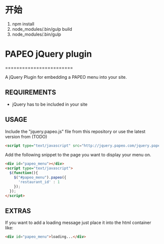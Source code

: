 # 开始


 1. npm install
 2. node_modules/.bin/gulp build
 3. node_modules/.bin/gulp 



# PAPEO jQuery plugin
========================

A jQuery Plugin for embedding a PAPEO menu into your site.



## REQUIREMENTS

* jQuery has to be included in your site



## USAGE

Include the "jquery.papeo.js" file from this repository or use the latest version from (TODO)

```html
<script type="text/javascript" src="http://jquery.papeo.com/jquery.papeo.0.1.min.js"></script>
```

Add the following snippet to the page you want to display your menu on.

```html
<div id="papeo_menu"></div>
<script type="text/javascript">
  $(function(){
    $("#papeo_menu").papeo({
      'restaurant_id' : 1
    });
  });
</script>
```


## EXTRAS

If you want to add a loading message just place it into the html container like:

```html
<div id="papeo_menu">loading...</div>
```